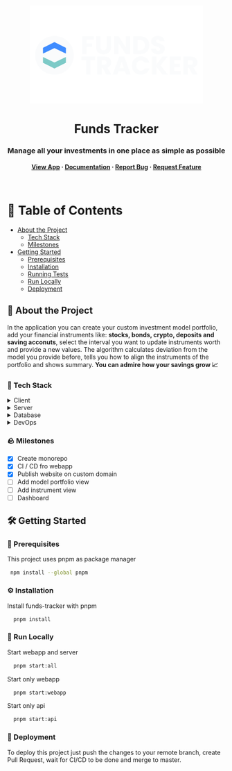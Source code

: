 <div align='center'>
    <img src="webapp/src/assets/logo/logo-name-vertical.svg" alt="logo" width="400" height="auto" />

  <h1>
    Funds Tracker
  </h1>

  <h3>
    Manage all your investments in one place as simple as possible
  </h3>

  <h4>
    <a href="https://funds-tracker.com">View App</a>
  <span> · </span>
    <a href="https://github.com/bartlomiej-kochanowicz/funds-tracker">Documentation</a>
  <span> · </span>
    <a href="https://github.com/bartlomiej-kochanowicz/funds-tracker/issues">Report Bug</a>
  <span> · </span>
    <a href="https://github.com/bartlomiej-kochanowicz/funds-tracker/issues">Request Feature</a>
  </h4>
</div>

<br />

# :notebook_with_decorative_cover: Table of Contents

- [About the Project](#💸-About-the-Project)
  - [Tech Stack](#🧨-Tech-Stack)
  - [Milestones](#🪨-Milestones)
- [Getting Started](#🛠-Getting-Started)
  - [Prerequisites](#🧰-Prerequisites)
  - [Installation](#⚙️-Installation)
  - [Running Tests](#test_tube-running-tests)
  - [Run Locally](#running-run-locally)
  - [Deployment](#triangular_flag_on_post-deployment)

## 💸 About the Project

<p>In the application you can create your custom investment model portfolio, add your financial instruments like: <strong>stocks, bonds, crypto, deposits and saving acconuts</strong>, select the interval you want to update instruments worth and provide a new values. The algorithm calculates
deviation from the model you provide before, tells you how to align the instruments of the portfolio and shows summary. <strong>You can admire how your savings grow 📈</strong></p>

### 🧨 Tech Stack

<details>
  <summary>Client</summary>
  <ul>
    <li><a href="https://www.typescriptlang.org/">Typescript</a></li>
    <li><a href="https://reactjs.org/">React.js</a></li>
    <li><a href="https://styled-components.com/">Styled Components</a></li>
    <li><a href="https://www.i18next.com/">i18next</a></li>
    <li><a href="https://reactrouter.com/">React Router</a></li>
    <li><a href="https://www.react-laag.com/">React Laag</a></li>
    <li><a href="https://github.com/llorentegerman/simple-flexbox">Simple Flexbox</a></li>
  </ul>
</details>

<details>
  <summary>Server</summary>
  <ul>
    <li><a href="https://www.typescriptlang.org/">Typescript</a></li>
    <li><a href="https://nestjs.com/">Nest.js</a></li>
  </ul>
</details>

<details>
<summary>Database</summary>
  <ul>
    <li><a href="https://www.mongodb.com/">MongoDB</a></li>
  </ul>
</details>

<details>
<summary>DevOps</summary>
  <ul>
    <li><a href="https://www.docker.com/">Docker</a></li>
    <li><a href="https://aws.amazon.com/">AWS</a></li>
    <li><a href="https://github.com/features/actions">Github Actions</a></li>
  </ul>
</details>

### 🪨 Milestones

- [x] Create monorepo
- [x] CI / CD fro webapp
- [x] Publish website on custom domain
- [ ] Add model portfolio view
- [ ] Add instrument view
- [ ] Dashboard

## 🛠 Getting Started

### 🧰 Prerequisites

This project uses pnpm as package manager

```bash
 npm install --global pnpm
```

### ⚙️ Installation

Install funds-tracker with pnpm

```bash
  pnpm install
```

### :running: Run Locally

Start webapp and server

```bash
  pnpm start:all
```

Start only webapp

```bash
  pnpm start:webapp
```

Start only api

```bash
  pnpm start:api
```

### :triangular_flag_on_post: Deployment

To deploy this project just push the changes to your remote branch, create Pull Request, wait for CI/CD to be done and merge to master.

